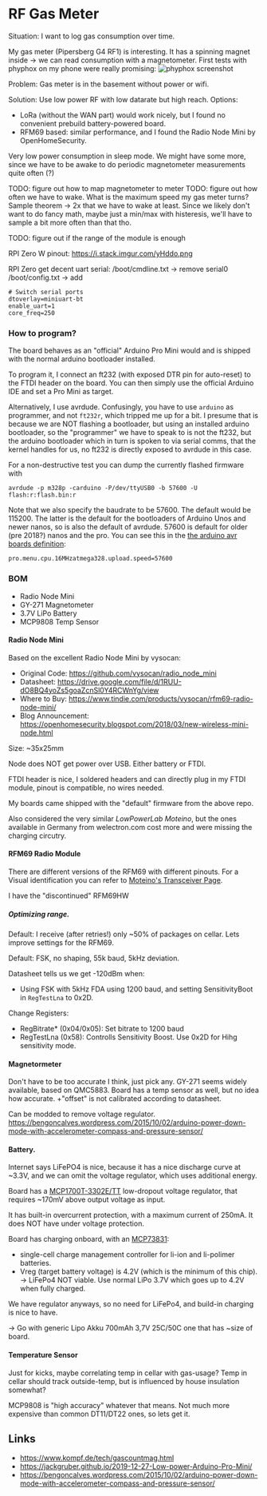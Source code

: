 # RF Gas Meter

Situation: I want to log gas consumption over time.

My gas meter (Pipersberg G4 RF1) is interesting. It has a spinning magnet inside -> we can read consumption with a magnetometer. First tests with phyphox on my phone were really promising: ![phyphox screenshot](phyphox.png)

Problem:
Gas meter is in the basement without power or wifi.

Solution: 
Use low power RF with low datarate but high reach.
Options:
- LoRa (without the WAN part) would work nicely, but I found no convenient prebuild battery-powered board.
- RFM69 based: similar performance, and I found the Radio Node Mini by OpenHomeSecurity.

Very low power consumption in sleep mode. We might have some more, since we have to be awake to do periodic magnetometer measurements quite often (?)

TODO: figure out how to map magnetometer to meter
TODO: figure out how often we have to wake. What is the maximum speed my gas meter turns? Sample theorem -> 2x that we have to wake at least. Since we likely don't want to do fancy math, maybe just a min/max with histeresis, we'll have to sample a bit more often than that tho.

TODO: figure out if the range of the module is enough

RPI Zero W pinout:
https://i.stack.imgur.com/yHddo.png

RPI Zero get decent uart serial:
/boot/cmdline.txt -> remove serial0
/boot/config.txt -> add

```
# Switch serial ports
dtoverlay=miniuart-bt
enable_uart=1
core_freq=250

```



### How to program?
The board behaves as an "official" Arduino Pro Mini would and is shipped with the normal arduino bootloader installed.

To program it, I connect an ft232 (with exposed DTR pin for auto-reset) to the FTDI header on the board. You can then simply use the official Arduino IDE and set a Pro Mini as target.

Alternatively, I use avrdude. Confusingly, you have to use `arduino` as programmer, and not `ft232r`, which tripped me up for a bit. I presume that is because we are NOT flashing a bootloader, but using an installed arduino bootloader, so the "programmer" we have to speak to is not the ft232, but the arduino bootloader which in turn is spoken to via serial comms, that the kernel handles for us, no ft232 is directly exposed to avrdude in this case.

For a non-destructive test you can dump the currently flashed firmware with

`avrdude -p m328p -carduino -P/dev/ttyUSB0 -b 57600 -U flash:r:flash.bin:r`

Note that we also specify the baudrate to be 57600. The default would be 115200. The latter is the default for the bootloaders of Arduino Unos and newer nanos, so is also the default of avrdude. 57600 is default for older (pre 2018?) nanos and the pro. You can see this in the [the arduino avr boards definition](https://github.com/arduino/ArduinoCore-avr/blob/master/boards.txt):

`pro.menu.cpu.16MHzatmega328.upload.speed=57600`


### BOM
- Radio Node Mini
- GY-271 Magnetometer
- 3.7V LiPo Battery
- MCP9808 Temp Sensor

#### Radio Node Mini
Based on the excellent Radio Node Mini by vysocan:

- Original Code: https://github.com/vysocan/radio_node_mini
- Datasheet: https://drive.google.com/file/d/1RUU-dO8BQ4yoZs5goaZcnSl0Y4RCWnYg/view
- Where to Buy: https://www.tindie.com/products/vysocan/rfm69-radio-node-mini/
- Blog Announcement: https://openhomesecurity.blogspot.com/2018/03/new-wireless-mini-node.html

Size: ~35x25mm

Node does NOT get power over USB. Either battery or FTDI.

FTDI header is nice, I soldered headers and can directly plug in my FTDI module, pinout is compatible, no wires needed.

My boards came shipped with the "default" firmware from the above repo.

Also considered the very similar _LowPowerLab Moteino_, but the ones available in Germany from welectron.com cost more and were missing the charging circutry.


#### RFM69 Radio Module
There are different versions of the RFM69 with different pinouts.
For a Visual identification you can refer to [Moteino's Transceiver Page](https://lowpowerlab.com/guide/moteino/transceivers/).

I have the "discontinued" RFM69HW

##### Optimizing range.
Default: I receive (after retries!) only ~50% of packages on cellar. Lets improve settings for the RFM69.

Default:
FSK, no shaping, 55k baud, 5kHz deviation.

Datasheet tells us we get -120dBm when:
- Using FSK with 5kHz FDA using 1200 baud, and setting SensitivityBoot in `RegTestLna` to 0x2D.

Change Registers:
- RegBitrate* (0x04/0x05): Set bitrate to 1200 baud
- RegTestLna (0x58): Controlls Sensitivity Boost. Use 0x2D for Hihg sensitivity mode.



#### Magnetormeter
Don't have to be too accurate I think, just pick any. 
GY-271 seems widely available, based on QMC5883.
Board has a temp sensor as well, but no idea how accurate. +"offset" is not calibrated according to datasheet.

Can be modded to remove voltage regulator.
https://bengoncalves.wordpress.com/2015/10/02/arduino-power-down-mode-with-accelerometer-compass-and-pressure-sensor/


#### Battery.
Internet says LiFePO4 is nice, because it has a nice discharge curve at ~3.3V, and we can omit the voltage regulator, which uses additional energy.

Board has a [MCP1700T-3302E/TT](https://ww1.microchip.com/downloads/en/DeviceDoc/MCP1700-Low-Quiescent-Current-LDO-20001826E.pdf) low-dropout voltage regulator, that requires ~170mV above output voltage as input.

It has built-in overcurrent protection, with a maximum current of 250mA. It does NOT have under voltage protection.

Board has charging onboard, with an [MCP73831](https://ww1.microchip.com/downloads/en/DeviceDoc/MCP73831-Family-Data-Sheet-DS20001984H.pdf):
- single-cell charge management controller for li-ion and li-polimer batteries.
- Vreg (target battery voltage) is 4.2V (which is the minimum of this chip).
-> LiFePo4 NOT viable. Use normal LiPo 3.7V which goes up to 4.2V when fully charged.

We have regulator anyways, so no need for LiFePo4, and build-in charging is nice to have.

-> Go with generic Lipo Akku 700mAh 3,7V 25C/50C one that has ~size of board.


#### Temperature Sensor
Just for kicks, maybe correlating temp in cellar with gas-usage? Temp in cellar should track outside-temp, but is influenced by house insulation somewhat?

MCP9808 is "high accuracy" whatever that means. Not much more expensive than common DT11/DT22 ones, so lets get it.


## Links
- https://www.kompf.de/tech/gascountmag.html
- https://jackgruber.github.io/2019-12-27-Low-power-Arduino-Pro-Mini/
- https://bengoncalves.wordpress.com/2015/10/02/arduino-power-down-mode-with-accelerometer-compass-and-pressure-sensor/